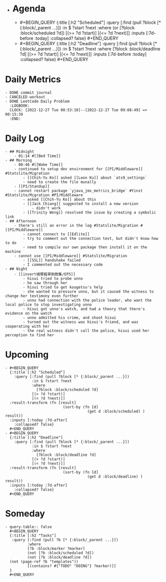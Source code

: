 - # Agenda
	- #+BEGIN_QUERY
	  {:title [:h2 "Scheduled"]
	    :query [:find (pull ?block [* {:block/_parent ...}])
	            :in $ ?start ?next
	            :where
	            (or
	              [?block :block/scheduled ?d])
	            [(>= ?d ?start)]
	            [(<= ?d ?next)]]
	  :inputs [:7d-before :today]
	    :collapsed? false}
	  #+END_QUERY
	- #+BEGIN_QUERY
	  {:title [:h2 "Deadline"]
	    :query [:find (pull ?block [* {:block/_parent ...}])
	            :in $ ?start ?next
	            :where
	              [?block :block/deadline ?d]
	            [(>= ?d ?start)]
	            [(<= ?d ?next)]]
	    :inputs [:7d-before :today]
	    :collapsed? false}
	  #+END_QUERY
# Daily Metrics
	- DONE commit journal
	- CANCELED workout
	- DONE LeetCode Daily Problem
	  :LOGBOOK:
	  CLOCK: [2022-12-27 Tue 08:53:10]--[2022-12-27 Tue 09:08:49] =>  00:15:39
	  :END:
# Daily Log
	- ## Midnight
		- 01:14 #[[Bed Time]]
	- ## Morning
		- 08:46 #[[Wake Time]]
		- continued to setup dev environment for [[PI/Middleware]] #Statslite/Migration
			- [[Chih-Yu Ko]] asked [[Leon Ku]] about `ats9_settings`
			- need to create the file munally
		- [[PI/Standup]]
		- cannot restart package `yjava_jmx_metrics_bridge` #Yinst #Statslite/Migration #PI/Middleware
			- asked [[Chih-Yu Ko]] about this
			- [[Jack Chiang]] suggested to install a new version
				- didn't work
			- [[Trinity Wong]] resolved the issue by creating a symbolic link
	- ## Afternoon
		- there's still an error in the log #Statslite/Migration #[[PI/Middleware]]
			- cannot connect to [[Edlite]]
			- try to comment out the connection test, but didn't know how to do
			- need to compile our own package then install it on the machine
		- cannot use [[PI/Middleware]] #Statslite/Migration
			- [[SSL]] handshake failed
			- I commented out the necessary code
	- ## Night
		- [[invert城塚翡翠倒敘集/EP5]]
			- hisui tried to probe unno
			- he saw through her
			- hisui tried to get kougetsu's help
			- she wanted to pressure unno, but it caused the witness to change her testimony even further
			- unno had connection with the police leader, who want the local police to stop investigating unno
			- hisui got unno's watch, and had a theory that there's evidence on the watch
			- unno admitted his crime, and shoot hisui
			- turned out the witness was hisui's friend, and was cooperating with her
			- the real witness didn't call the police, hisui used her perception to find her
# Upcoming
	- #+BEGIN_QUERY
	  {:title [:h2 "Scheduled"]
	    :query [:find (pull ?block [* {:block/_parent ...}])
	            :in $ ?start ?next
	            :where
	              [?block :block/scheduled ?d]
	            [(> ?d ?start)]
	            [(< ?d ?next)]]
	  :result-transform (fn [result]
	                          (sort-by (fn [d]
	                                     (get d :block/scheduled) ) result))    
	  :inputs [:today :7d-after]
	    :collapsed? false}
	  #+END_QUERY
	- #+BEGIN_QUERY
	  {:title [:h2 "Deadline"]
	    :query [:find (pull ?block [* {:block/_parent ...}])
	            :in $ ?start ?next
	            :where
	              [?block :block/deadline ?d]
	            [(> ?d ?start)]
	            [(< ?d ?next)]]
	  :result-transform (fn [result]
	                          (sort-by (fn [d]
	                                     (get d :block/deadline) ) result))    
	  :inputs [:today :7d-after]
	    :collapsed? false}
	  #+END_QUERY
# Someday
	- query-table:: false
	  #+BEGIN_QUERY
	  {:title [:h2 "Tasks"]
	   :query [:find (pull ?b [* {:block/_parent ...}])
	          :where
	          [?b :block/marker ?marker]
	          (not [?b :block/scheduled ?d])
	          (not [?b :block/deadline ?d])
	  (not (page-ref ?b "templates"))
	          [(contains? #{"TODO" "DOING"} ?marker)]]
	  }
	  #+END_QUERY